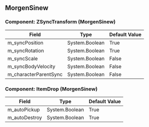 ## MorgenSinew

### Component: ZSyncTransform (MorgenSinew)

|Field|Type|Default Value|
|---|---|---|
|m_syncPosition|System.Boolean|True|
|m_syncRotation|System.Boolean|True|
|m_syncScale|System.Boolean|False|
|m_syncBodyVelocity|System.Boolean|False|
|m_characterParentSync|System.Boolean|False|

### Component: ItemDrop (MorgenSinew)

|Field|Type|Default Value|
|---|---|---|
|m_autoPickup|System.Boolean|True|
|m_autoDestroy|System.Boolean|True|

